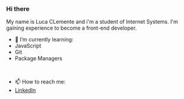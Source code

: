### Hi there 
My name is Luca CLemente and i'm a student  of Internet Systems. I'm gaining experience to become a front-end developer. 


- 🌱 I’m currently learning:
- JavaScript
- Git
- Package Managers
<br>

- 📫 How to reach me:
- [LinkedIn](https://www.linkedin.com/in/luca-clemente-366419202/)


